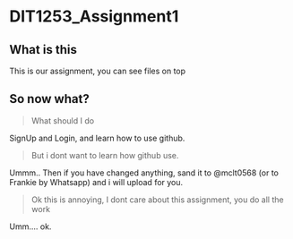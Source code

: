# DIT1253_Assignment1

## What is this
This is our assignment, you can see files on top

## So now what?
> What should I do  

SignUp and Login, and learn how to use github.

> But i dont want to learn how github use.  

Ummm.. Then if you have changed anything, sand it to @mclt0568 (or to Frankie by Whatsapp) and i will upload for you.

> Ok this is annoying, I dont care about this assignment, you do all the work  

Umm.... ok.
